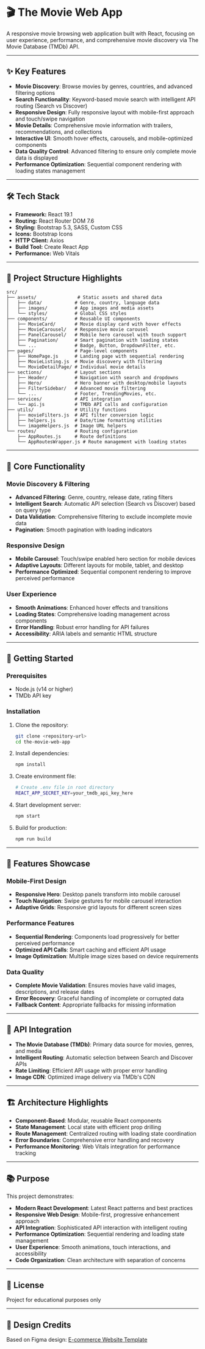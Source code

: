# 🎬 The Movie Web App

A responsive movie browsing web application built with React, focusing on user experience, performance, and comprehensive movie discovery via The Movie Database (TMDb) API.

---

## ✨ Key Features
- **Movie Discovery**: Browse movies by genres, countries, and advanced filtering options
- **Search Functionality**: Keyword-based movie search with intelligent API routing (Search vs Discover)
- **Responsive Design**: Fully responsive layout with mobile-first approach and touch/swipe navigation
- **Movie Details**: Comprehensive movie information with trailers, recommendations, and collections
- **Interactive UI**: Smooth hover effects, carousels, and mobile-optimized components
- **Data Quality Control**: Advanced filtering to ensure only complete movie data is displayed
- **Performance Optimization**: Sequential component rendering with loading states management

---

## 🛠️ Tech Stack
- **Framework:** React 19.1
- **Routing:** React Router DOM 7.6
- **Styling:** Bootstrap 5.3, SASS, Custom CSS
- **Icons:** Bootstrap Icons
- **HTTP Client:** Axios
- **Build Tool:** Create React App
- **Performance:** Web Vitals

---

## 📁 Project Structure Highlights
```
src/
├── assets/               # Static assets and shared data
│   ├── data/            # Genre, country, language data
│   ├── images/          # App images and media assets
│   └── styles/          # Global CSS styles
├── components/          # Reusable UI components
│   ├── MovieCard/       # Movie display card with hover effects
│   ├── MovieCarousel/   # Responsive movie carousel
│   ├── PanelCarousel/   # Mobile hero carousel with touch support
│   ├── Pagination/      # Smart pagination with loading states
│   └── ...              # Badge, Button, DropdownFilter, etc.
├── pages/               # Page-level components
│   ├── HomePage.js      # Landing page with sequential rendering
│   ├── MovieListing.js  # Movie discovery with filtering
│   └── MovieDetailPage/ # Individual movie details
├── sections/            # Layout sections
│   ├── Header/          # Navigation with search and dropdowns
│   ├── Hero/            # Hero banner with desktop/mobile layouts
│   ├── FilterSidebar/   # Advanced movie filtering
│   └── ...              # Footer, TrendingMovies, etc.
├── services/            # API integration
│   └── api.js           # TMDb API calls and configuration
├── utils/               # Utility functions
│   ├── movieFilters.js  # API filter conversion logic
│   ├── helpers.js       # Date/time formatting utilities
│   └── imageHelpers.js  # Image URL helpers
└── routes/              # Routing configuration
    ├── AppRoutes.js     # Route definitions
    └── AppRoutesWrapper.js # Route management with loading states
```

---

## 🎯 Core Functionality

### Movie Discovery & Filtering
- **Advanced Filtering**: Genre, country, release date, rating filters
- **Intelligent Search**: Automatic API selection (Search vs Discover) based on query type
- **Data Validation**: Comprehensive filtering to exclude incomplete movie data
- **Pagination**: Smooth pagination with loading indicators

### Responsive Design
- **Mobile Carousel**: Touch/swipe enabled hero section for mobile devices
- **Adaptive Layouts**: Different layouts for mobile, tablet, and desktop
- **Performance Optimized**: Sequential component rendering to improve perceived performance

### User Experience
- **Smooth Animations**: Enhanced hover effects and transitions
- **Loading States**: Comprehensive loading management across components
- **Error Handling**: Robust error handling for API failures
- **Accessibility**: ARIA labels and semantic HTML structure

---

## 🚀 Getting Started

### Prerequisites
- Node.js (v14 or higher)
- TMDb API key

### Installation
1. Clone the repository:
   ```bash
   git clone <repository-url>
   cd the-movie-web-app
   ```

2. Install dependencies:
   ```bash
   npm install
   ```

3. Create environment file:
   ```bash
   # Create .env file in root directory
   REACT_APP_SECRET_KEY=your_tmdb_api_key_here
   ```

4. Start development server:
   ```bash
   npm start
   ```

5. Build for production:
   ```bash
   npm run build
   ```

---

## 🎨 Features Showcase

### Mobile-First Design
- **Responsive Hero**: Desktop panels transform into mobile carousel
- **Touch Navigation**: Swipe gestures for mobile carousel interaction
- **Adaptive Grids**: Responsive grid layouts for different screen sizes

### Performance Features
- **Sequential Rendering**: Components load progressively for better perceived performance
- **Optimized API Calls**: Smart caching and efficient API usage
- **Image Optimization**: Multiple image sizes based on device requirements

### Data Quality
- **Complete Movie Validation**: Ensures movies have valid images, descriptions, and release dates
- **Error Recovery**: Graceful handling of incomplete or corrupted data
- **Fallback Content**: Appropriate fallbacks for missing information

---

## 📡 API Integration
- **The Movie Database (TMDb)**: Primary data source for movies, genres, and media
- **Intelligent Routing**: Automatic selection between Search and Discover APIs
- **Rate Limiting**: Efficient API usage with proper error handling
- **Image CDN**: Optimized image delivery via TMDb's CDN

---

## 🏗️ Architecture Highlights
- **Component-Based**: Modular, reusable React components
- **State Management**: Local state with efficient prop drilling
- **Route Management**: Centralized routing with loading state coordination
- **Error Boundaries**: Comprehensive error handling and recovery
- **Performance Monitoring**: Web Vitals integration for performance tracking

---

## 📚 Purpose
This project demonstrates:
- **Modern React Development**: Latest React patterns and best practices
- **Responsive Web Design**: Mobile-first, progressive enhancement approach
- **API Integration**: Sophisticated API interaction with intelligent routing
- **Performance Optimization**: Sequential rendering and loading state management
- **User Experience**: Smooth animations, touch interactions, and accessibility
- **Code Organization**: Clean architecture with separation of concerns

---

## 📄 License
Project for educational purposes only

---

## 🎨 Design Credits
Based on Figma design: [E-commerce Website Template](https://demo.templatemonster.com/demo/349197.html)
